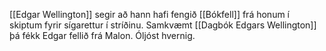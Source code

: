 [[Edgar Wellington]] segir að hann hafi fengið [[Bókfell]] frá honum í skiptum fyrir sígarettur í stríðinu.
Samkvæmt [[Dagbók Edgars Wellington]] þá fékk Edgar fellið frá Malon. Óljóst hvernig.
